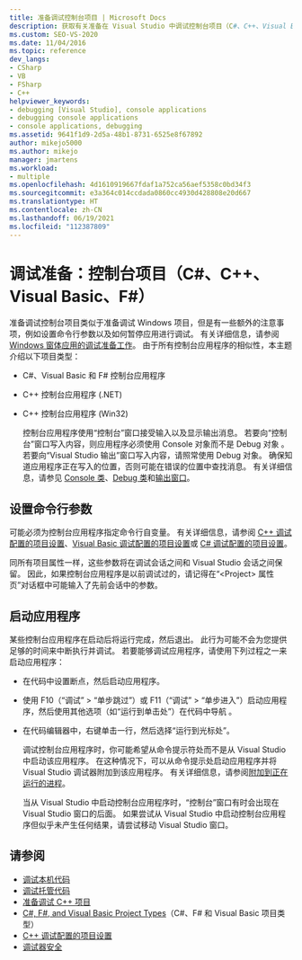 ```yaml
---
title: 准备调试控制台项目 | Microsoft Docs
description: 获取有关准备在 Visual Studio 中调试控制台项目（C#、C++、Visual Basic、F#）的信息。
ms.custom: SEO-VS-2020
ms.date: 11/04/2016
ms.topic: reference
dev_langs:
- CSharp
- VB
- FSharp
- C++
helpviewer_keywords:
- debugging [Visual Studio], console applications
- debugging console applications
- console applications, debugging
ms.assetid: 9641f1d9-2d5a-48b1-8731-6525e8f67892
author: mikejo5000
ms.author: mikejo
manager: jmartens
ms.workload:
- multiple
ms.openlocfilehash: 4d1610919667fdaf1a752ca56aef5358c0bd34f3
ms.sourcegitcommit: e3a364c014ccdada0860cc4930d428808e20d667
ms.translationtype: HT
ms.contentlocale: zh-CN
ms.lasthandoff: 06/19/2021
ms.locfileid: "112387809"
---
```

# <a name="debugging-preparation-console-projects-c-c-visual-basic-f"></a>调试准备：控制台项目（C#、C++、Visual Basic、F#）

准备调试控制台项目类似于准备调试 Windows 项目，但是有一些额外的注意事项，例如设置命令行参数以及如何暂停应用进行调试。 有关详细信息，请参阅 [Windows 窗体应用的调试准备工作](../debugger/debugging-preparation-windows-forms-applications.md)。 由于所有控制台应用程序的相似性，本主题介绍以下项目类型：

- C#、Visual Basic 和 F# 控制台应用程序

- C++ 控制台应用程序 (.NET)

- C++ 控制台应用程序 (Win32)

  控制台应用程序使用“控制台”窗口接受输入以及显示输出消息。 若要向“控制台”窗口写入内容，则应用程序必须使用 Console 对象而不是 Debug 对象 。 若要向“Visual Studio 输出”窗口写入内容，请照常使用 Debug 对象。 确保知道应用程序正在写入的位置，否则可能在错误的位置中查找消息。 有关详细信息，请参见 [Console 类](/dotnet/api/system.console)、[Debug 类](/dotnet/api/system.diagnostics.debug)和[输出窗口](../ide/reference/output-window.md)。

## <a name="set-command-line-arguments"></a>设置命令行参数

可能必须为控制台应用程序指定命令行自变量。 有关详细信息，请参阅 [C++ 调试配置的项目设置](../debugger/project-settings-for-a-cpp-debug-configuration.md)、[Visual Basic 调试配置的项目设置](../debugger/project-settings-for-a-visual-basic-debug-configuration.md)或 [C# 调试配置的项目设置](../debugger/project-settings-for-csharp-debug-configurations.md)。

同所有项目属性一样，这些参数将在调试会话之间和 Visual Studio 会话之间保留。 因此，如果控制台应用程序是以前调试过的，请记得在“\<Project> 属性页”对话框中可能输入了先前会话中的参数。

## <a name="start-the-application"></a>启动应用程序

 某些控制台应用程序在启动后将运行完成，然后退出。 此行为可能不会为您提供足够的时间来中断执行并调试。 若要能够调试应用程序，请使用下列过程之一来启动应用程序：

- 在代码中设置断点，然后启动应用程序。

- 使用 F10（“调试” > “单步跳过”）或 F11（“调试” > “单步进入”）启动应用程序，然后使用其他选项（如“运行到单击处”）在代码中导航      。

- 在代码编辑器中，右键单击一行，然后选择“运行到光标处”。

  调试控制台应用程序时，你可能希望从命令提示符处而不是从 Visual Studio 中启动该应用程序。 在这种情况下，可以从命令提示处启动应用程序并将 Visual Studio 调试器附加到该应用程序。 有关详细信息，请参阅[附加到正在运行的进程](../debugger/attach-to-running-processes-with-the-visual-studio-debugger.md)。

  当从 Visual Studio 中启动控制台应用程序时，“控制台”窗口有时会出现在 Visual Studio 窗口的后面。 如果尝试从 Visual Studio 中启动控制台应用程序但似乎未产生任何结果，请尝试移动 Visual Studio 窗口。

## <a name="see-also"></a>请参阅
- [调试本机代码](../debugger/debugging-native-code.md)
- [调试托管代码](../debugger/debugging-managed-code.md)
- [准备调试 C++ 项目](../debugger/debugging-preparation-visual-cpp-project-types.md)
- [C#, F#, and Visual Basic Project Types](../debugger/debugging-preparation-csharp-f-hash-and-visual-basic-project-types.md)（C#、F# 和 Visual Basic 项目类型）
- [C++ 调试配置的项目设置](../debugger/project-settings-for-a-cpp-debug-configuration.md)
- [调试器安全](../debugger/debugger-security.md)